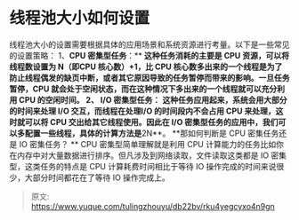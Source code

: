 # 线程池大小如何设置

线程池大小的设置需要根据具体的应用场景和系统资源进行考量。以下是一些常见的设置策略：
1、**CPU 密集型任务**：** **这种任务消耗的主要是 CPU 资源，可以将线程数设置为 **N（即CPU 核心数）+1**，比 CPU 核心数多出来的一个线程是为了防止线程偶发的缺页中断，或者其它原因导致的任务暂停而带来的影响。一旦任务暂停，CPU 就会处于空闲状态，而在这种情况下多出来的一个线程就可以充分利用 CPU 的空闲时间。 
2、 **I/O 密集型任务**：** **这种任务应用起来，系统会用大部分的时间来处理 I/O 交互，而线程在处理I/O 的时间段内不会占用 CPU 来处理，这时就可以将 CPU 交出给其它线程使用。因此在 I/O 密集型任务的应用中，我们可以多配置一些线程，具体的计算方法是**2N**。
**那如何判断是 CPU 密集任务还是 IO 密集任务？ **
CPU 密集型简单理解就是利用 CPU 计算能力的任务比如你在内存中对大量数据进行排序。但凡涉及到网络读取，文件读取这类都是 IO 密集型，这类任务的特点是 CPU 计算耗费时间相比于等待 IO 操作完成的时间来说很少，大部分时间都花在了等待 IO 操作完成上。


> 原文: <https://www.yuque.com/tulingzhouyu/db22bv/rku4yegcyxo4n9gn>